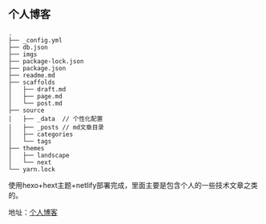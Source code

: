 ## 个人博客
````
.
├── _config.yml
├── db.json
├── imgs
├── package-lock.json
├── package.json
├── readme.md
├── scaffolds
│   ├── draft.md
│   ├── page.md
│   └── post.md
├── source
│   ├── _data  // 个性化配置
│   ├── _posts // md文章目录
│   ├── categories
│   └── tags
├── themes
│   ├── landscape
│   └── next
└── yarn.lock

````
使用hexo+hext主题+netlify部署完成，里面主要是包含个人的一些技术文章之类的。

地址：[个人博客](https://www.caoweiju.com)